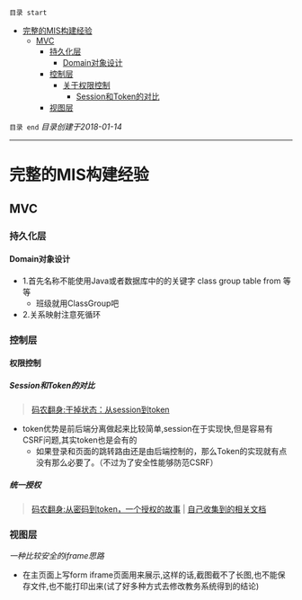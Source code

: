 `目录 start`
 
- [完整的MIS构建经验](#完整的mis构建经验)
    - [MVC](#mvc)
        - [持久化层](#持久化层)
            - [Domain对象设计](#domain对象设计)
        - [控制层](#控制层)
            - [关于权限控制](#关于权限控制)
                - [Session和Token的对比](#session和token的对比)
        - [视图层](#视图层)

`目录 end` *目录创建于2018-01-14*
****************************************
# 完整的MIS构建经验

## MVC
### 持久化层
#### Domain对象设计
- 1.首先名称不能使用Java或者数据库中的的关键字 class group table from 等等
    - 班级就用ClassGroup吧
- 2.关系映射注意死循环


### 控制层


#### 权限控制

##### Session和Token的对比
> [码农翻身:干掉状态：从session到token ](https://mp.weixin.qq.com/s?__biz=MzAxOTc0NzExNg==&mid=2665513566&idx=1&sn=a2688cadbe9c8042ff1abbdf04a8bd5e&chksm=80d67a1db7a1f30b28b93ed2ab29edfbf982b780433e4bfd178e3cc52cb1f9100cc8f923db4f&scene=21#wechat_redirect)

- token优势是前后端分离做起来比较简单,session在于实现快,但是容易有CSRF问题,其实token也是会有的
    - 如果登录和页面的跳转路由还是由后端控制的，那么Token的实现就有点没有那么必要了。（不过为了安全性能够防范CSRF）

##### 统一授权
> [码农翻身:从密码到token，一个授权的故事](https://mp.weixin.qq.com/s?__biz=MzAxOTc0NzExNg==&mid=2665513744&idx=1&sn=93d0db97cfd67422bcd21c8afd00f495&chksm=80d67b53b7a1f24537fdc7c10eb2783357c1f8c65ad55601a722216d2293ae3fb7b1c16e5449&scene=21#wechat_redirect) | [自己收集到的相关文档](/API_DOC.md#登录授权)

### 视图层

*一种比较安全的iframe思路*
- 在主页面上写form iframe页面用来展示,这样的话,截图截不了长图,也不能保存文件,也不能打印出来(试了好多种方式去修改教务系统得到的结论)

